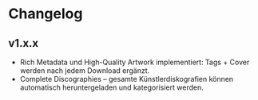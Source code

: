 # Changelog

## v1.x.x

- Rich Metadata und High-Quality Artwork implementiert: Tags + Cover werden nach jedem Download ergänzt.
- Complete Discographies – gesamte Künstlerdiskografien können automatisch heruntergeladen und kategorisiert werden.
